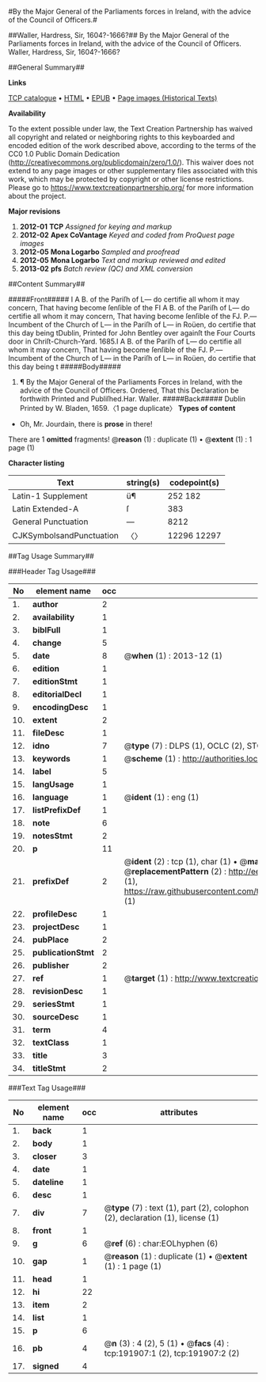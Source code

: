 #By the Major General of the Parliaments forces in Ireland, with the advice of the Council of Officers.#

##Waller, Hardress, Sir, 1604?-1666?##
By the Major General of the Parliaments forces in Ireland, with the advice of the Council of Officers.
Waller, Hardress, Sir, 1604?-1666?

##General Summary##

**Links**

[TCP catalogue](http://www.ota.ox.ac.uk/tcp/)  • 
[HTML](http://tei.it.ox.ac.uk/tcp/Texts-HTML/free/B10/B10264.html)  • 
[EPUB](http://tei.it.ox.ac.uk/tcp/Texts-EPUB/free/B10/B10264.epub) • 
[Page images (Historical Texts)](https://historicaltexts.jisc.ac.uk/eebo-80923010e)

**Availability**

To the extent possible under law, the Text Creation Partnership has waived all copyright and related or neighboring rights to this keyboarded and encoded edition of the work described above, according to the terms of the CC0 1.0 Public Domain Dedication (http://creativecommons.org/publicdomain/zero/1.0/). This waiver does not extend to any page images or other supplementary files associated with this work, which may be protected by copyright or other license restrictions. Please go to https://www.textcreationpartnership.org/ for more information about the project.

**Major revisions**

1. __2012-01__ __TCP__ *Assigned for keying and markup*
1. __2012-02__ __Apex CoVantage__ *Keyed and coded from ProQuest page images*
1. __2012-05__ __Mona Logarbo__ *Sampled and proofread*
1. __2012-05__ __Mona Logarbo__ *Text and markup reviewed and edited*
1. __2013-02__ __pfs__ *Batch review (QC) and XML conversion*

##Content Summary##

#####Front#####
I A B. of the Pariſh of L— do certifie all whom it may concern, That having become ſenſible of the FI A B. of the Pariſh of L— do certifie all whom it may concern, That having become ſenſible of the FJ. P.— Incumbent of the Church of L— in the Pariſh of L— in Roüen, do certifie that this day being tDublin, Printed for John Bentley over againſt the Four Courts door in Chriſt-Church-Yard. 1685.I A B. of the Pariſh of L— do certifie all whom it may concern, That having become ſenſible of the FJ. P.— Incumbent of the Church of L— in the Pariſh of L— in Roüen, do certifie that this day being t
#####Body#####

1. ¶ By the Major General of the Parliaments Forces in Ireland, with the advice of the Council of Officers.
Ordered, That this Declaration be forthwith Printed and Publiſhed.Har. Waller.
#####Back#####
Dublin Printed by W. Bladen, 1659.〈1 page duplicate〉
**Types of content**

  * Oh, Mr. Jourdain, there is **prose** in there!

There are 1 **omitted** fragments! 
 @__reason__ (1) : duplicate (1)  •  @__extent__ (1) : 1 page (1)

**Character listing**


|Text|string(s)|codepoint(s)|
|---|---|---|
|Latin-1 Supplement|ü¶|252 182|
|Latin Extended-A|ſ|383|
|General Punctuation|—|8212|
|CJKSymbolsandPunctuation|〈〉|12296 12297|

##Tag Usage Summary##

###Header Tag Usage###

|No|element name|occ|attributes|
|---|---|---|---|
|1.|__author__|2||
|2.|__availability__|1||
|3.|__biblFull__|1||
|4.|__change__|5||
|5.|__date__|8| @__when__ (1) : 2013-12 (1)|
|6.|__edition__|1||
|7.|__editionStmt__|1||
|8.|__editorialDecl__|1||
|9.|__encodingDesc__|1||
|10.|__extent__|2||
|11.|__fileDesc__|1||
|12.|__idno__|7| @__type__ (7) : DLPS (1), OCLC (2), STC (2), EEBO-CITATION (1), VID (1)|
|13.|__keywords__|1| @__scheme__ (1) : http://authorities.loc.gov/ (1)|
|14.|__label__|5||
|15.|__langUsage__|1||
|16.|__language__|1| @__ident__ (1) : eng (1)|
|17.|__listPrefixDef__|1||
|18.|__note__|6||
|19.|__notesStmt__|2||
|20.|__p__|11||
|21.|__prefixDef__|2| @__ident__ (2) : tcp (1), char (1)  •  @__matchPattern__ (2) : ([0-9\-]+):([0-9IVX]+) (1), (.+) (1)  •  @__replacementPattern__ (2) : http://eebo.chadwyck.com/downloadtiff?vid=$1&page=$2 (1), https://raw.githubusercontent.com/textcreationpartnership/Texts/master/tcpchars.xml#$1 (1)|
|22.|__profileDesc__|1||
|23.|__projectDesc__|1||
|24.|__pubPlace__|2||
|25.|__publicationStmt__|2||
|26.|__publisher__|2||
|27.|__ref__|1| @__target__ (1) : http://www.textcreationpartnership.org/docs/. (1)|
|28.|__revisionDesc__|1||
|29.|__seriesStmt__|1||
|30.|__sourceDesc__|1||
|31.|__term__|4||
|32.|__textClass__|1||
|33.|__title__|3||
|34.|__titleStmt__|2||


###Text Tag Usage###

|No|element name|occ|attributes|
|---|---|---|---|
|1.|__back__|1||
|2.|__body__|1||
|3.|__closer__|3||
|4.|__date__|1||
|5.|__dateline__|1||
|6.|__desc__|1||
|7.|__div__|7| @__type__ (7) : text (1), part (2), colophon (2), declaration (1), license (1)|
|8.|__front__|1||
|9.|__g__|6| @__ref__ (6) : char:EOLhyphen (6)|
|10.|__gap__|1| @__reason__ (1) : duplicate (1)  •  @__extent__ (1) : 1 page (1)|
|11.|__head__|1||
|12.|__hi__|22||
|13.|__item__|2||
|14.|__list__|1||
|15.|__p__|6||
|16.|__pb__|4| @__n__ (3) : 4 (2), 5 (1)  •  @__facs__ (4) : tcp:191907:1 (2), tcp:191907:2 (2)|
|17.|__signed__|4||
